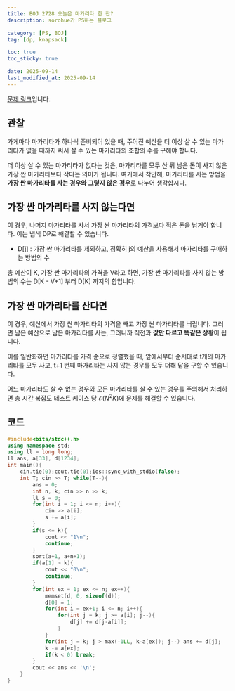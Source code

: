 ```yaml
---
title: BOJ 2728 오늘은 마가리타 한 잔?
description: sorohue가 PS하는 블로그

category: [PS, BOJ]
tag: [dp, knapsack]

toc: true
toc_sticky: true

date: 2025-09-14
last_modified_at: 2025-09-14
---
```


[문제 링크](https://boj.kr/2728)입니다.

## 관찰

가게마다 마가리타가 하나씩 준비되어 있을 때, 주어진 예산을 더 이상 살 수 있는 마가리타가 없을 때까지 써서 살 수 있는 마가리타의 조합의 수를 구해야 합니다.

더 이상 살 수 있는 마가리타가 없다는 것은, 마가리타를 모두 산 뒤 남은 돈이 사지 않은 가장 싼 마가리타보다 작다는 의미가 됩니다. 여기에서 착안해, 마가리타를 사는 방법을 **가장 싼 마가리타를 사는 경우와 그렇지 않은 경우**로 나누어 생각합시다.

## 가장 싼 마가리타를 사지 않는다면

이 경우, 나머지 마가리타를 사서 가장 싼 마가리타의 가격보다 적은 돈을 남겨야 합니다. 이는 냅색 DP로 해결할 수 있습니다.

- D[j] : 가장 싼 마가리타를 제외하고, 정확히 j의 예산을 사용해서 마가리타를 구매하는 방법의 수

총 예산이 K, 가장 싼 마가리타의 가격을 V라고 하면, 가장 싼 마가리타를 사지 않는 방법의 수는 D[K - V+1] 부터 D[K] 까지의 합입니다.

## 가장 싼 마가리타를 산다면

이 경우, 예산에서 가장 싼 마가리타의 가격을 빼고 가장 싼 마가리타를 버립니다. 그러면 남은 예산으로 남은 마가리타를 사는, 그러니까 직전과 **값만 다르고 똑같은 상황**이 됩니다.

이를 일반화하면 마가리타를 가격 순으로 정렬했을 때, 앞에서부터 순서대로 t개의 마가리타를 모두 사고, t+1 번째 마가리타는 사지 않는 경우를 모두 더해 답을 구할 수 있습니다.

어느 마가리타도 살 수 없는 경우와 모든 마가리타를 살 수 있는 경우를 주의해서 처리하면 총 시간 복잡도 테스트 케이스 당 $\mathcal{O}(N^2K)$에 문제를 해결할 수 있습니다.

## 코드

```cpp
#include<bits/stdc++.h>
using namespace std;
using ll = long long;
ll ans, a[33], d[1234];
int main(){
	cin.tie(0);cout.tie(0);ios::sync_with_stdio(false);
	int T; cin >> T; while(T--){
		ans = 0;
		int n, k; cin >> n >> k;
		ll s = 0;
		for(int i = 1; i <= n; i++){
			cin >> a[i];
			s += a[i];
		}
		if(s <= k){
			cout << "1\n";
			continue;
		}
		sort(a+1, a+n+1);
		if(a[1] > k){
			cout << "0\n";
			continue;
		}
		for(int ex = 1; ex <= n; ex++){
			memset(d, 0, sizeof(d));
			d[0] = 1;
			for(int i = ex+1; i <= n; i++){
				for(int j = k; j >= a[i]; j--){
					d[j] += d[j-a[i]];
				}
			}
			for(int j = k; j > max(-1LL, k-a[ex]); j--) ans += d[j];
			k -= a[ex];
			if(k < 0) break;
		}
		cout << ans << '\n';
	}
}
```